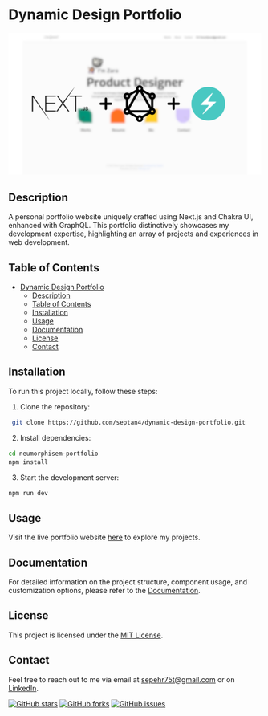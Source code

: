 # Dynamic Design Portfolio

[![Project thumbnail](./doc/zara.png)](https://www.zarayousef.com/)

## Description

A personal portfolio website uniquely crafted using Next.js and Chakra UI, enhanced with GraphQL. This portfolio distinctively showcases my development expertise, highlighting an array of projects and experiences in web development.

## Table of Contents

- [Dynamic Design Portfolio](#dynamic-design-portfolio)
  - [Description](#description)
  - [Table of Contents](#table-of-contents)
  - [Installation](#installation)
  - [Usage](#usage)
  - [Documentation](#documentation)
  - [License](#license)
  - [Contact](#contact)

## Installation

To run this project locally, follow these steps:

1. Clone the repository:

```bash
 git clone https://github.com/septan4/dynamic-design-portfolio.git
```

2. Install dependencies:

```bash
cd neumorphisem-portfolio
npm install
```

3. Start the development server:

```bash
npm run dev
```

## Usage

Visit the live portfolio website [here](https://zarayousef.com) to explore my projects.

## Documentation

For detailed information on the project structure, component usage, and customization options, please refer to the [Documentation](./README.md).

## License

This project is licensed under the [MIT License](LICENSE).

## Contact

Feel free to reach out to me via email at [sepehr75t@gmail.com](mailto:sepehr75tl@gmail.com) or on [LinkedIn](https://www.linkedin.com/in/sepehrtanhaei/).

[![GitHub stars](https://img.shields.io/github/stars/septan4/dynamic-design-portfolio)](https://github.com/septan4/dynamic-design-portfolio/stargazers)
[![GitHub forks](https://img.shields.io/github/forks/septan4/dynamic-design-portfolio)](https://github.com/septan4/dynamic-design-portfolio/network)
[![GitHub issues](https://img.shields.io/github/issues/septan4/dynamic-design-portfolio)](https://github.com/septan4/dynamic-design-portfolio/issues)
